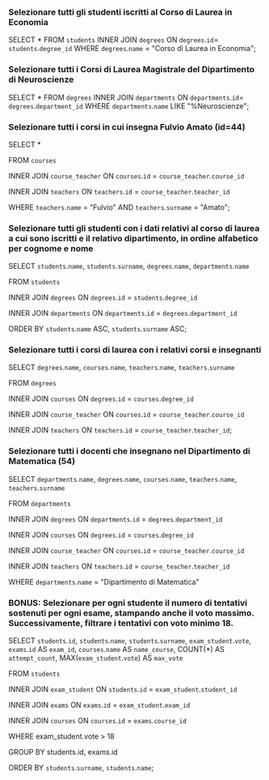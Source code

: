 ### Selezionare tutti gli studenti iscritti al Corso di Laurea in Economia

SELECT \*
FROM `students`
INNER JOIN `degrees`
ON `degrees`.`id`= `students`.`degree_id`
WHERE `degrees`.`name` = "Corso di Laurea in Economia";

### Selezionare tutti i Corsi di Laurea Magistrale del Dipartimento di Neuroscienze

SELECT \*
FROM `degrees`
INNER JOIN `departments`
ON `departments`.`id`= `degrees`.`department_id`
WHERE `departments`.`name` LIKE "%Neuroscienze";

### Selezionare tutti i corsi in cui insegna Fulvio Amato (id=44)

SELECT \*

FROM `courses`

INNER JOIN `course_teacher`
ON `courses`.`id` = `course_teacher`.`course_id`

INNER JOIN `teachers`
ON `teachers`.`id` = `course_teacher`.`teacher_id`

WHERE `teachers`.`name` = "Fulvio" AND `teachers`.`surname` = "Amato";

### Selezionare tutti gli studenti con i dati relativi al corso di laurea a cui sono iscritti e il relativo dipartimento, in ordine alfabetico per cognome e nome

SELECT
`students`.`name`,
`students`.`surname`,
`degrees`.`name`,
`departments`.`name`

FROM `students`

INNER JOIN `degrees`
ON `degrees`.`id` = `students`.`degree_id`

INNER JOIN `departments`
ON `departments`.`id` = `degrees`.`department_id`

ORDER BY `students`.`name` ASC, `students`.`surname` ASC;

### Selezionare tutti i corsi di laurea con i relativi corsi e insegnanti

SELECT
`degrees`.`name`,
`courses`.`name`,
`teachers`.`name`,
`teachers`.`surname`

FROM `degrees`

INNER JOIN `courses`
ON `degrees`.`id` = `courses`.`degree_id`

INNER JOIN `course_teacher`
ON `courses`.`id` = `course_teacher`.`course_id`

INNER JOIN `teachers`
ON `teachers`.`id` = `course_teacher`.`teacher_id`;

### Selezionare tutti i docenti che insegnano nel Dipartimento di Matematica (54)

SELECT
`departments`.`name`,
`degrees`.`name`,
`courses`.`name`,
`teachers`.`name`,
`teachers`.`surname`

FROM `departments`

INNER JOIN `degrees`
ON `departments`.`id` = `degrees`.`department_id`

INNER JOIN `courses`
ON `degrees`.`id` = `courses`.`degree_id`

INNER JOIN `course_teacher`
ON `courses`.`id` = `course_teacher`.`course_id`

INNER JOIN `teachers`
ON `teachers`.`id` = `course_teacher`.`teacher_id`

WHERE `departments`.`name` = "Dipartimento di Matematica"

### BONUS: Selezionare per ogni studente il numero di tentativi sostenuti per ogni esame, stampando anche il voto massimo. Successivamente, filtrare i tentativi con voto minimo 18.

SELECT
`students`.`id`,
`students`.`name`,
`students`.`surname`,
`exam_student`.`vote`,
`exams`.`id` AS `exam_id`,
`courses`.`name` AS `name_course`,
COUNT(\*) AS `attempt_count`,
MAX(`exam_student`.`vote`) AS `max_vote`

FROM `students`

INNER JOIN `exam_student`
ON `students`.`id` = `exam_student`.`student_id`

INNER JOIN `exams`
ON `exams`.`id` = `exam_student`.`exam_id`

INNER JOIN `courses`
ON `courses`.`id` = `exams`.`course_id`

WHERE exam_student.vote > 18

GROUP BY students.id, exams.id

ORDER BY `students`.`surname`, `students`.`name`;
